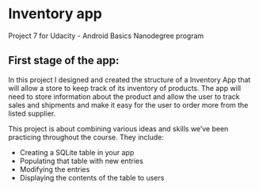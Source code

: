 # Inventory app
Project 7 for Udacity - Android Basics Nanodegree program

## **First stage of the app:**

In this project I designed and created the structure of a Inventory App that will allow a store to keep track 
of its inventory of products. The app will need to store information about the product and allow the user to track 
sales and shipments and make it easy for the user to order more from the listed supplier. 

This project is about combining various ideas and skills we’ve been practicing throughout the course. They include:
- Creating a SQLite table in your app
- Populating that table with new entries
- Modifying the entries
- Displaying the contents of the table to users
